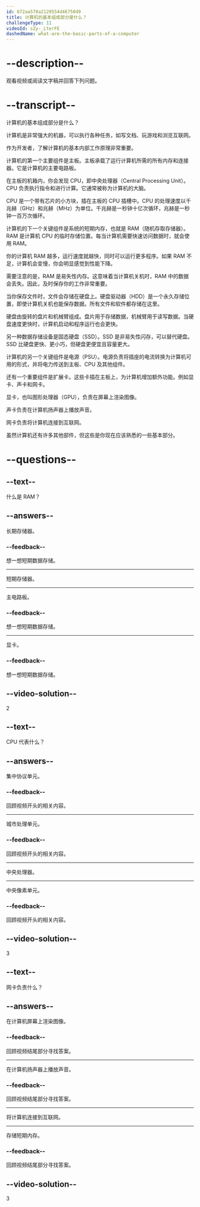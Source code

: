 ```yaml
---
id: 672aa578a2129554d4675049
title: 计算机的基本组成部分是什么？
challengeType: 11
videoId: sZy-_LterFE
dashedName: what-are-the-basic-parts-of-a-computer
---
```


# --description--

观看视频或阅读文字稿并回答下列问题。

# --transcript--

计算机的基本组成部分是什么？

计算机是非常强大的机器，可以执行各种任务，如写文档、玩游戏和浏览互联网。

作为开发者，了解计算机的基本内部工作原理非常重要。

计算机的第一个主要组件是主板。主板承载了运行计算机所需的所有内存和连接器。它是计算机的主要电路板。

在主板的机箱内，你会发现 CPU，即中央处理器（Central Processing Unit）。CPU 负责执行指令和进行计算。它通常被称为计算机的大脑。

CPU 是一个带有芯片的小方块，插在主板的 CPU 插槽中。CPU 的处理速度以千兆赫（GHz）和兆赫（MHz）为单位。千兆赫是一秒钟十亿次循环，兆赫是一秒钟一百万次循环。

计算机的下一个关键组件是系统的短期内存，也就是 RAM（随机存取存储器）。RAM 是计算机 CPU 的临时存储位置。每当计算机需要快速访问数据时，就会使用 RAM。

你的计算机 RAM 越多，运行速度就越快，同时可以运行更多程序。如果 RAM 不足，计算机会变慢，你会明显感觉到性能下降。

需要注意的是，RAM 是易失性内存。这意味着当计算机关机时，RAM 中的数据会丢失。因此，及时保存你的工作非常重要。

当你保存文件时，文件会存储在硬盘上。硬盘驱动器（HDD）是一个永久存储位置，即使计算机关机也能保存数据。所有文件和软件都存储在这里。

硬盘由旋转的盘片和机械臂组成。盘片用于存储数据，机械臂用于读写数据。当硬盘速度更快时，计算机启动和程序运行也会更快。

另一种数据存储设备是固态硬盘（SSD）。SSD 是非易失性闪存，可以替代硬盘。SSD 比硬盘更快、更小巧，但硬盘更便宜且容量更大。

计算机的另一个关键组件是电源（PSU）。电源负责将插座的电流转换为计算机可用的形式，并将电力传送到主板、CPU 及其他组件。

还有一个重要组件是扩展卡。这些卡插在主板上，为计算机增加额外功能。例如显卡、声卡和网卡。

显卡，也叫图形处理器（GPU），负责在屏幕上渲染图像。

声卡负责在计算机扬声器上播放声音。

网卡负责将计算机连接到互联网。

虽然计算机还有许多其他部件，但这些是你现在应该熟悉的一些基本部分。

# --questions--

## --text--

什么是 RAM？

## --answers--

长期存储器。

### --feedback--

想一想短期数据存储。

---

短期存储器。

---

主电路板。

### --feedback--

想一想短期数据存储。

---

显卡。

### --feedback--

想一想短期数据存储。

## --video-solution--

2

## --text--

CPU 代表什么？

## --answers--

集中协议单元。

### --feedback--

回顾视频开头的相关内容。

---

城市处理单元。

### --feedback--

回顾视频开头的相关内容。

---

中央处理器。

---

中央像素单元。

### --feedback--

回顾视频开头的相关内容。

## --video-solution--

3

## --text--

网卡负责什么？

## --answers--

在计算机屏幕上渲染图像。

### --feedback--

回顾视频结尾部分寻找答案。

---

在计算机扬声器上播放声音。

### --feedback--

回顾视频结尾部分寻找答案。

---

将计算机连接到互联网。

---

存储短期内存。

### --feedback--

回顾视频结尾部分寻找答案。

## --video-solution--

3

